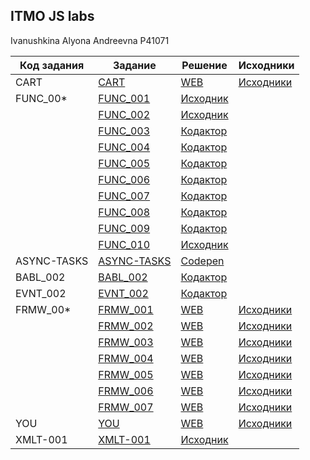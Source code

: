 ## ITMO JS labs
Ivanushkina Alyona Andreevna P41071

| Код задания | Задание | Решение | Исходники |
|-------------|---------|---------|-----------|
| CART | [CART](https://kodaktor.ru/g/cart) | [WEB](https://alyonaivanushkina.github.io/CART/) | [Исходники](https://github.com/AlyonaIvanushkina/AlyonaIvanushkina.github.io/tree/master/CART)|
| FUNC_00* | [FUNC_001](https://kodaktor.ru/func_001) | [Исходник](https://github.com/AlyonaIvanushkina/ItmoJsLabs/blob/master/func/func_001.js) | |
| | [FUNC_002](https://kodaktor.ru/func_002) | [Исходник](https://github.com/AlyonaIvanushkina/ItmoJsLabs/blob/master/func/func_002.js) | |
| | [FUNC_003](https://kodaktor.ru/func_003) | [Кодактор](https://kodaktor.ru/func_a5272) | |
| | [FUNC_004](https://kodaktor.ru/func_004) | [Кодактор](https://kodaktor.ru/func_46131) | |
| | [FUNC_005](https://kodaktor.ru/func_005) | [Кодактор](https://kodaktor.ru/func_80e3f) | |
| | [FUNC_006](https://kodaktor.ru/func_006) | [Кодактор](https://kodaktor.ru/func_94183) | |
| | [FUNC_007](https://kodaktor.ru/func_007) | [Кодактор](https://kodaktor.ru/func_100bf) | |
| | [FUNC_008](https://kodaktor.ru/func_008) | [Кодактор](https://kodaktor.ru/func_e0da1) | |
| | [FUNC_009](https://kodaktor.ru/func_009) | [Кодактор](https://kodaktor.ru/func_f3d9a) | |
| | [FUNC_010](https://kodaktor.ru/func_010) | [Исходник](https://github.com/AlyonaIvanushkina/ItmoJsLabs/blob/master/func/func_010.js) | |
| ASYNC-TASKS | [ASYNC-TASKS](https://kodaktor.ru/async_tasks) | [Codepen](https://codepen.io/alyonaivanushkina/pen/yLeKvzB?editors=1111) | |
| BABL_002 | [BABL_002](https://kodaktor.ru/babl_002) | [Кодактор](https://kodaktor.ru/bind02032018_f7e96) | |
| EVNT_002 | [EVNT_002](https://kodaktor.ru/evnt_002) | [Кодактор](https://kodaktor.ru/evnt_0b3ae) | |
| FRMW_00* | [FRMW_001](https://kodaktor.ru/frmw_001) | [WEB](https://alyonaivanushkina.github.io/frmw_001/) | [Исходники](https://github.com/AlyonaIvanushkina/AlyonaIvanushkina.github.io/tree/master/frmw_001) |
| | [FRMW_002](https://kodaktor.ru/frmw_002) | [WEB](https://alyonaivanushkina.github.io/frmw_002/dist) | [Исходники](https://github.com/AlyonaIvanushkina/AlyonaIvanushkina.github.io/tree/master/frmw_002) |
| | [FRMW_003](https://kodaktor.ru/frmw_003) | [WEB](https://alyonaivanushkina.github.io/frmw_003/dist) | [Исходники](https://github.com/AlyonaIvanushkina/AlyonaIvanushkina.github.io/tree/master/frmw_003) |
| | [FRMW_004](https://kodaktor.ru/frmw_004) | [WEB](https://alyonaivanushkina.github.io/frmw_004/dist) | [Исходники](https://github.com/AlyonaIvanushkina/AlyonaIvanushkina.github.io/tree/master/frmw_004) |
| | [FRMW_005](https://kodaktor.ru/frmw_005) | [WEB](https://alyonaivanushkina.github.io/frmw_005/dist) | [Исходники](https://github.com/AlyonaIvanushkina/AlyonaIvanushkina.github.io/tree/master/frmw_005) |
| | [FRMW_006](https://kodaktor.ru/frmw_006) | [WEB](https://alyonaivanushkina.github.io/frmw_006) | [Исходники](https://github.com/AlyonaIvanushkina/AlyonaIvanushkina.github.io/tree/master/frmw_006) |
| | [FRMW_007](https://kodaktor.ru/frmw_007) | [WEB](https://alyonaivanushkina.github.io/frmw_007) | [Исходники](https://github.com/AlyonaIvanushkina/AlyonaIvanushkina.github.io/tree/master/frmw_007) |
| YOU | [YOU](https://kodaktor.ru/you) | [WEB](https://alyonaivanushkina.github.io/you) | [Исходники](https://github.com/AlyonaIvanushkina/AlyonaIvanushkina.github.io/tree/master/you) |
| XMLT-001 | [XMLT-001](https://kodaktor.ru/g/xml_intro) | [Исходник](https://github.com/AlyonaIvanushkina/ItmoJsLabs/tree/master/XMLT-001) |
